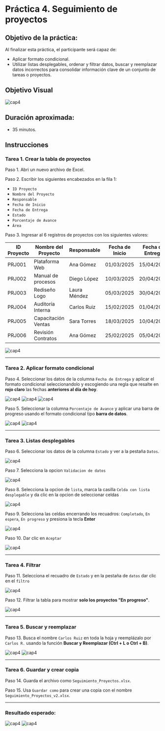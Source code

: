 # Práctica 4. Seguimiento de proyectos

## Objetivo de la práctica:

Al finalizar esta práctica, el participante será capaz de:
- Aplicar formato condicional.
- Utilizar listas desplegables, ordenar y filtrar datos, buscar y reemplazar datos incorrectos para consolidar información clave de un conjunto de tareas o proyectos.

## Objetivo Visual

![cap4](../images/cap4_obj.png)

## Duración aproximada:
- 35 minutos.

## Instrucciones

### Tarea 1. **Crear la tabla de proyectos**

Paso 1. Abri un nuevo archivo de Excel.

Paso 2. Escribir los siguientes encabezados en la fila 1:

- `ID Proyecto`
- `Nombre del Proyecto`
- `Responsable`
- `Fecha de Inicio`
- `Fecha de Entrega`
- `Estado`
- `Porcentaje de Avance`
- `Área`

Paso 3. Ingresar al 6 registros de proyectos con los siguientes valores:

| ID Proyecto | Nombre del Proyecto | Responsable  | Fecha de Inicio | Fecha de Entrega | Estado       | Porcentaje de Avance | Área         |
|-------------|----------------------|--------------|------------------|------------------|---------------|-----------------------|--------------|
| PRJ001      | Plataforma Web       | Ana Gómez    | 01/03/2025       | 15/04/2025       | En progreso   | 65%                   | TI           |
| PRJ002      | Manual de procesos   | Diego López  | 10/03/2025       | 20/04/2025       | Completado    | 100%                  | Operaciones  |
| PRJ003      | Rediseño Logo        | Laura Méndez | 05/03/2025       | 30/04/2025       | En espera     | 20%                   | Marketing    |
| PRJ004      | Auditoría Interna    | Carlos Ruiz  | 15/02/2025       | 01/04/2025       | En progreso   | 90%                   | Finanzas     |
| PRJ005      | Capacitación Ventas  | Sara Torres  | 18/03/2025       | 10/04/2025       | En progreso   | 70%                   | Comercial    |
| PRJ006      | Revisión Contratos   | Ana Gómez    | 25/02/2025       | 05/04/2025       | Completado    | 100%                  | Legal        |

![cap4](../images/cap4_1.png)

---

### Tarea 2. **Aplicar formato condicional**

Paso 4. Seleccionar los datos de la columna `Fecha de Entrega` y aplicar el formato condicional seleccionandolo y escogiendo una regla que resalte en **rojo claro** las fechas **anteriores al día de hoy**.

![cap4](../images/cap4_2.png)
![cap4](../images/cap4_3.png)
![cap4](../images/cap4_4.png)


Paso 5. Seleccionar la columna `Porcentaje de Avance` y aplicar una barra de progreso usando el formato condicional tipo **barra de datos**.

![cap4](../images/cap4_5.png)
![cap4](../images/cap4_6.png)

---

### Tarea 3. **Listas desplegables**

Paso 6. Seleccionar los datos de la columna `Estado` y ver a la pestaña `Datos`.

![cap4](../images/cap4_7.png)

Paso 7. Selecciona la opcion `Validacion de datos`

![cap4](../images/cap4_8.png)

Paso 8. Selecciona la opcion de `lista`, marca la casilla `Celda con lista desplegable` y da clic en la opcion de seleccionar celdas

![cap4](../images/cap4_9.png)

Paso 9. Selecciona las celdas encerrando los recuadros: `Completado`, `En espera`, `En progreso` y presiona la tecla **Enter**

![cap4](../images/cap4_10.png)

Paso 10. Dar clic en `Aceptar`

![cap4](../images/cap4_11.png)

---

### Tarea 4. **Filtrar**

Paso 11. Selecciona el recuadro de `Estado` y en la pestaña de `datos` dar clic en el `filtro`

![cap4](../images/cap4_12.png)

Paso 12. Filtrar la tabla para mostrar **solo los proyectos "En progreso"**.

![cap4](../images/cap4_13.png)

---

### Tarea 5. **Buscar y reemplazar**

Paso 13. Busca el nombre `Carlos Ruiz` en toda la hoja y reemplázalo por `Carlos R.` usando la función **Buscar y Reemplazar (Ctrl + L o Ctrl + B)**.

![cap4](../images/cap4_14.png)
![cap4](../images/cap4_15.png)

---

### Tarea 6. **Guardar y crear copia**

Paso 14. Guarda el archivo como `Seguimiento_Proyectos.xlsx`.

Paso 15. Usa `Guardar como` para crear una copia con el nombre `Seguimiento_Proyectos_v2.xlsx`.

---

### Resultado esperado:

![cap4](../images/cap4_resultado.png)
![cap4](../images/cap4_resultado_2.png)
